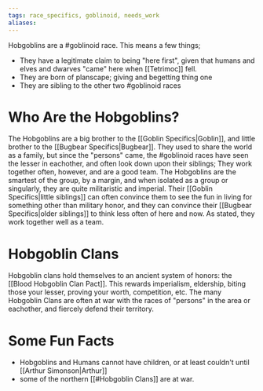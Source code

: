 ```yaml
---
tags: race_specifics, goblinoid, needs_work
aliases:
---
```

Hobgoblins are a #goblinoid race. This means a few things;
- They have a legitimate claim to being "here first", given that humans and elves and dwarves "came" here when [[Tetrimoc]] fell.
- They are born of planscape; giving and begetting thing one
- They are sibling to the other two #goblinoid races

# Who Are the Hobgoblins?
The Hobgoblins are a big brother to the [[Goblin Specifics|Goblin]], and little brother to the [[Bugbear Specifics|Bugbear]]. They used to share the world as  a family, but since the "persons" came, the #goblinoid races have seen the lesser in eachother, and often look down upon their siblings; They work together often, however, and are a good team. The Hobgoblins are the smartest of the group, by a margin, and when isolated as a group or singularly, they are quite militaristic and imperial. Their [[Goblin Specifics|little siblings]] can often convince them to see the fun in living for something other than military honor, and they can convince their [[Bugbear Specifics|older siblings]] to think less often of here and now. As stated, they work together well as a team.

# Hobgoblin Clans
Hobgoblin clans hold themselves to an ancient system of honors: the [[Blood Hobgoblin Clan Pact]]. This rewards imperialism, eldership, biting those your lesser, proving your worth, competition, etc. The many Hobgoblin Clans are often at war with the races of "persons" in the area or eachother, and fiercely defend their territory. 

# Some Fun Facts
- Hobgoblins and Humans cannot have children, or at least couldn't until [[Arthur Simonson|Arthur]]
- some of the northern [[#Hobgoblin Clans]] are at war.